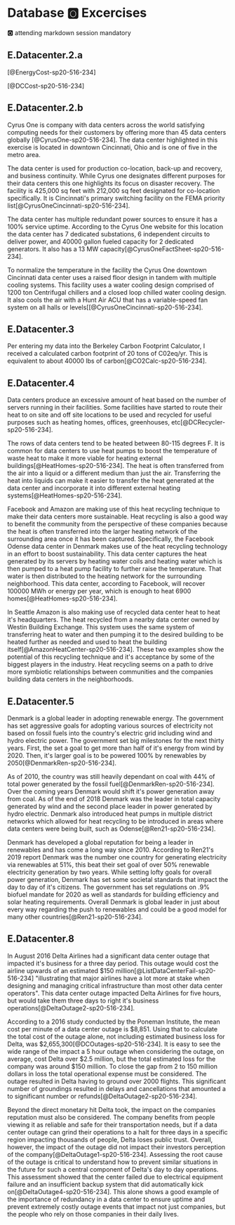 # Database :o2: Excercises

:o2: attending markdown session mandatory

## E.Datacenter.2.a

[@EnergyCost-sp20-516-234]

[@DCCost-sp20-516-234]

## E.Datacenter.2.b

Cyrus One is company with data centers across the world satisfying computing needs for their customers by offering more 
than 45 data centers globally [@CyrusOne-sp20-516-234]. The data center highlighted in this exercise is located in downtown Cincinnati, Ohio and 
is one of five in the metro area. 

The data center is used for production co-location, back-up and recovery, and business continuity. While Cyrus one 
designates different purposes for their data centers this one highlights its focus on disaster recovery. The facility is
 425,000 sq feet with 212,000 sq feet designated for co-location specifically. It is Cincinnati's primary switching facility 
 on the FEMA priority list[@CyrusOneCincinnati-sp20-516-234].  

The data center has multiple redundant power sources to ensure it has a 100% service uptime. According to the Cyrus One
 website for this location the data center has 7 dedicated substations, 6 independent circuits to deliver power, and 40000
  gallon fueled capacity for 2 dedicated generators. It also has a 13 MW capacity[@CyrusOneFactSheet-sp20-516-234].

To normalize the temperature in the facility the Cyrus One downtown Cincinnati data center uses a raised floor design in 
tandem with multiple cooling systems. This facility uses a water cooling design comprised of 1200 ton Centrifugal chillers 
and a closed loop chilled water cooling design. It also cools the air with a Hunt Air ACU that has a variable-speed fan 
system on all halls or levels[[@CyrusOneCincinnati-sp20-516-234].

## E.Datacenter.3

Per entering my data into the Berkeley Carbon Footprint Calculator, I received a calculated carbon footprint of 20 tons 
of C02eq/yr. This is equivalent to about 40000 lbs of carbon[@CO2Calc-sp20-516-234].

## E.Datacenter.4

Data centers produce an excessive amount of heat based on the number of servers running in their facilities. Some 
facilities have started to route their heat to on site and off site locations to be used and recycled for useful 
purposes such as heating homes, offices, greenhouses, etc[@DCRecycler-sp20-516-234].

The rows of data centers tend to be heated between 80-115 degrees F. It is common for data centers to use heat pumps to 
boost the temperature of waste heat to make it more viable for heating external buildings[@HeatHomes-sp20-516-234]. The heat is often transferred 
from the air into a liquid or a different medium than just the air. Transferring the heat into liquids can make it easier 
to transfer the heat generated at the data center and incorporate it into different external heating systems[@HeatHomes-sp20-516-234]. 
 
Facebook and Amazon are making use of this heat recycling technique to make their data centers more sustainable. Heat 
recycling is also a good way to benefit the community from the perspective of these companies because the heat is often transferred
into the larger heating network of the surrounding area once it has been captured. Specifically, the Facebook Odense
data center in Denmark makes use of the heat recycling technology in an effort to boost sustainability. This data center
captures the heat generated by its servers by heating water coils and heating water which is then pumped to a heat pump facility
to further raise the temperature. That water is then distributed to the heating network for the surrounding neighborhood. 
This data center, according to Facebook, will recover 100000 MWh or energy per year, which is enough to heat 6900 homes[@HeatHomes-sp20-516-234].

In Seattle Amazon is also making use of recycled data center heat to heat it's headquarters. The heat recycled from a nearby 
data center owned by Westin Building Exchange. This system uses the same system of transferring heat to water and then pumping
it to the desired building to be heated further as needed and used to heat the building itself[@AmazonHeatCenter-sp20-516-234]. These two examples show 
the potential of this recycling technique and it's acceptance by some of the biggest players in the industry. Heat recycling 
seems on a path to drive more symbiotic relationships between communities and the companies building data centers in the 
neighborhoods.

## E.Datacenter.5

Denmark is a global leader in adopting renewable energy. The government has set aggressive goals for adopting various sources
of electricity not based on fossil fuels into the country's electric grid including wind and hydro electric power. 
The government set big milestones for the next thirty years. First, the set a goal to get more than half of it's energy from wind
by 2020. Then, it's larger goal is to be powered 100% by renewables by 2050[@DenmarkRen-sp20-516-234].

As of 2010, the country was still heavily dependant on coal with 44% of total power generated by the fossil fuel[@DenmarkRen-sp20-516-234]. Over 
the coming years Denmark would shift it's power generation away from coal. As of the end of 2018 Denmark was the leader 
in total capacity generated by wind and the second place leader in power generated by hydro electric. Denmark also introduced
heat pumps in multiple district networks which allowed for heat recycling to be introduced in areas where data centers 
were being built, such as Odense[@Ren21-sp20-516-234].

Denmark has developed a global reputation for being a leader in renewables and has come a long way since 2010. According to 
Ren21's 2019 report Denmark was the number one country for generating electricity via renewables at 51%, this beat their set goal
of over 50% renewable electricity generation by two years. While setting lofty goals for overall power generation, Denmark
has set some societal standards that impact the day to day of it's citizens. The government has set regulations on .9% biofuel
mandate for 2020 as well as standards for building efficiency and solar heating requirements. Overall Denmark is global leader
in just about every way regarding the push to renewables and could be a good model for many other countries[@Ren21-sp20-516-234].

## E.Datacenter.8

In August 2016 Delta Airlines had a significant data center outage that impacted it's business for a three day period. This 
outage would cost the airline upwards of an estimated $150 million[@ListDataCenterFail-sp20-516-234] "illustrating that major airlines have a lot more 
at stake when designing and managing critical infrastructure than most other data center operators". This data center outage
impacted Delta Airlines for five hours, but would take them three days to right it's business operations[@DeltaOutage2-sp20-516-234].
 
According to a 2016 study conducted by the Poneman Institute, the mean cost per minute of a data center outage is $8,851. 
Using that to calculate the total cost of the outage alone, not including estimated business loss for Delta, was $2,655,300[@DCOutages-sp20-516-234].
It is easy to see the wide range of the impact a 5 hour outage when considering the outage, on average, cost Delta over $2.5 million, 
but the total estimated loss for the company was around $150 million. To close the gap from 2 to 150 million dollars in loss
the total operational expense must be considered. The outage resulted in Delta having to ground over 2000 flights. This 
significant number of groundings resulted in delays and cancellations that amounted a to significant number or refunds[@DeltaOutage2-sp20-516-234].

Beyond the direct monetary hit Delta took, the impact on the companies reputation must also be considered. 
The company benefits from people viewing it as reliable and safe for their transportation needs, but if a data center outage 
can grind their operations to a halt for three days in a specific region impacting thousands of people, Delta loses public trust.
Overall, however, the impact of the outage did not impact their investors perception of the company[@DeltaOutage1-sp20-516-234]. Assessing the root cause 
of the outage is critical to understand how to prevent similar situations in the future for such a central component of
Delta's day to day operations. This assessment showed that the center failed due to electrical equipment failure and an 
insufficient backup system that did automatically kick on[@DeltaOutage4-sp20-516-234]. This alone shows a good example of the importance of redundancy
in a data center to ensure uptime and prevent extremely costly outage events that impact not just companies, but the 
people who rely on those companies in their daily lives. 
 